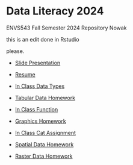 # Data Literacy 2024

ENVS543 Fall Semester 2024 Repository Nowak



this is an edit done in Rstudio

please.


- [Slide Presentation](https://kt-nowak.github.io/DataLit2024/Mardown_Presentation_HW.html#/title-slide)

- [Resume](https://kt-nowak.github.io/DataLit2024/Markdown_Doc_HW.html)

- [In Class Data Types](https://kt-nowak.github.io/DataLit2024/in-class_data_types.html)

- [Tabular Data Homework](https://kt-nowak.github.io/DataLit2024/Summary-Tabular-Data-Homework.html)

- [In Class Function](https://kt-nowak.github.io/DataLit2024/Functions_inclass_aswebsite.html)


- [Graphics Homework](https://kt-nowak.github.io/DataLit2024/Graphics_HW.html)

- [In Class Cat Assignment](https://kt-nowak.github.io/DataLit2024/Cat_Data_InClass.html)

- [Spatial Data Homework](https://kt-nowak.github.io/DataLit2024/spatial_data_hw.html)

- [Raster Data Homework](https://kt-nowak.github.io/DataLit2024/Raster_HW.html)



